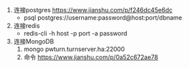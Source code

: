 1. 连接postgres <https://www.jianshu.com/p/f246dc45e6dc> 
   - psql postgres://username:password@host:port/dbname
2. 连接redis
   - redis-cli -h host -p port -a password
3. 连接MongoDB
   1. mongo pwturn.turnserver.ha:22000
   2. 命令 <https://www.jianshu.com/p/0a52c672ae78>

